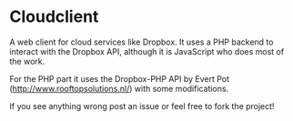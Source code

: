 Cloudclient
========

A web client for cloud services like Dropbox. It uses a PHP backend to interact with the Dropbox API, although it is JavaScript who does most of the work.

For the PHP part it uses the Dropbox-PHP API by Evert Pot (http://www.rooftopsolutions.nl/) with some modifications.

If you see anything wrong post an issue or feel free to fork the project!